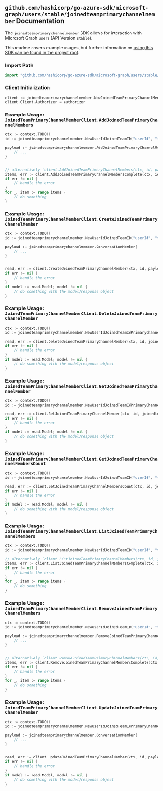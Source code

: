 
## `github.com/hashicorp/go-azure-sdk/microsoft-graph/users/stable/joinedteamprimarychannelmember` Documentation

The `joinedteamprimarychannelmember` SDK allows for interaction with Microsoft Graph `users` (API Version `stable`).

This readme covers example usages, but further information on [using this SDK can be found in the project root](https://github.com/hashicorp/go-azure-sdk/tree/main/docs).

### Import Path

```go
import "github.com/hashicorp/go-azure-sdk/microsoft-graph/users/stable/joinedteamprimarychannelmember"
```


### Client Initialization

```go
client := joinedteamprimarychannelmember.NewJoinedTeamPrimaryChannelMemberClientWithBaseURI("https://graph.microsoft.com")
client.Client.Authorizer = authorizer
```


### Example Usage: `JoinedTeamPrimaryChannelMemberClient.AddJoinedTeamPrimaryChannelMembers`

```go
ctx := context.TODO()
id := joinedteamprimarychannelmember.NewUserIdJoinedTeamID("userId", "teamId")

payload := joinedteamprimarychannelmember.AddJoinedTeamPrimaryChannelMembersRequest{
	// ...
}


// alternatively `client.AddJoinedTeamPrimaryChannelMembers(ctx, id, payload, joinedteamprimarychannelmember.DefaultAddJoinedTeamPrimaryChannelMembersOperationOptions())` can be used to do batched pagination
items, err := client.AddJoinedTeamPrimaryChannelMembersComplete(ctx, id, payload, joinedteamprimarychannelmember.DefaultAddJoinedTeamPrimaryChannelMembersOperationOptions())
if err != nil {
	// handle the error
}
for _, item := range items {
	// do something
}
```


### Example Usage: `JoinedTeamPrimaryChannelMemberClient.CreateJoinedTeamPrimaryChannelMember`

```go
ctx := context.TODO()
id := joinedteamprimarychannelmember.NewUserIdJoinedTeamID("userId", "teamId")

payload := joinedteamprimarychannelmember.ConversationMember{
	// ...
}


read, err := client.CreateJoinedTeamPrimaryChannelMember(ctx, id, payload, joinedteamprimarychannelmember.DefaultCreateJoinedTeamPrimaryChannelMemberOperationOptions())
if err != nil {
	// handle the error
}
if model := read.Model; model != nil {
	// do something with the model/response object
}
```


### Example Usage: `JoinedTeamPrimaryChannelMemberClient.DeleteJoinedTeamPrimaryChannelMember`

```go
ctx := context.TODO()
id := joinedteamprimarychannelmember.NewUserIdJoinedTeamIdPrimaryChannelMemberID("userId", "teamId", "conversationMemberId")

read, err := client.DeleteJoinedTeamPrimaryChannelMember(ctx, id, joinedteamprimarychannelmember.DefaultDeleteJoinedTeamPrimaryChannelMemberOperationOptions())
if err != nil {
	// handle the error
}
if model := read.Model; model != nil {
	// do something with the model/response object
}
```


### Example Usage: `JoinedTeamPrimaryChannelMemberClient.GetJoinedTeamPrimaryChannelMember`

```go
ctx := context.TODO()
id := joinedteamprimarychannelmember.NewUserIdJoinedTeamIdPrimaryChannelMemberID("userId", "teamId", "conversationMemberId")

read, err := client.GetJoinedTeamPrimaryChannelMember(ctx, id, joinedteamprimarychannelmember.DefaultGetJoinedTeamPrimaryChannelMemberOperationOptions())
if err != nil {
	// handle the error
}
if model := read.Model; model != nil {
	// do something with the model/response object
}
```


### Example Usage: `JoinedTeamPrimaryChannelMemberClient.GetJoinedTeamPrimaryChannelMembersCount`

```go
ctx := context.TODO()
id := joinedteamprimarychannelmember.NewUserIdJoinedTeamID("userId", "teamId")

read, err := client.GetJoinedTeamPrimaryChannelMembersCount(ctx, id, joinedteamprimarychannelmember.DefaultGetJoinedTeamPrimaryChannelMembersCountOperationOptions())
if err != nil {
	// handle the error
}
if model := read.Model; model != nil {
	// do something with the model/response object
}
```


### Example Usage: `JoinedTeamPrimaryChannelMemberClient.ListJoinedTeamPrimaryChannelMembers`

```go
ctx := context.TODO()
id := joinedteamprimarychannelmember.NewUserIdJoinedTeamID("userId", "teamId")

// alternatively `client.ListJoinedTeamPrimaryChannelMembers(ctx, id, joinedteamprimarychannelmember.DefaultListJoinedTeamPrimaryChannelMembersOperationOptions())` can be used to do batched pagination
items, err := client.ListJoinedTeamPrimaryChannelMembersComplete(ctx, id, joinedteamprimarychannelmember.DefaultListJoinedTeamPrimaryChannelMembersOperationOptions())
if err != nil {
	// handle the error
}
for _, item := range items {
	// do something
}
```


### Example Usage: `JoinedTeamPrimaryChannelMemberClient.RemoveJoinedTeamPrimaryChannelMembers`

```go
ctx := context.TODO()
id := joinedteamprimarychannelmember.NewUserIdJoinedTeamID("userId", "teamId")

payload := joinedteamprimarychannelmember.RemoveJoinedTeamPrimaryChannelMembersRequest{
	// ...
}


// alternatively `client.RemoveJoinedTeamPrimaryChannelMembers(ctx, id, payload, joinedteamprimarychannelmember.DefaultRemoveJoinedTeamPrimaryChannelMembersOperationOptions())` can be used to do batched pagination
items, err := client.RemoveJoinedTeamPrimaryChannelMembersComplete(ctx, id, payload, joinedteamprimarychannelmember.DefaultRemoveJoinedTeamPrimaryChannelMembersOperationOptions())
if err != nil {
	// handle the error
}
for _, item := range items {
	// do something
}
```


### Example Usage: `JoinedTeamPrimaryChannelMemberClient.UpdateJoinedTeamPrimaryChannelMember`

```go
ctx := context.TODO()
id := joinedteamprimarychannelmember.NewUserIdJoinedTeamIdPrimaryChannelMemberID("userId", "teamId", "conversationMemberId")

payload := joinedteamprimarychannelmember.ConversationMember{
	// ...
}


read, err := client.UpdateJoinedTeamPrimaryChannelMember(ctx, id, payload, joinedteamprimarychannelmember.DefaultUpdateJoinedTeamPrimaryChannelMemberOperationOptions())
if err != nil {
	// handle the error
}
if model := read.Model; model != nil {
	// do something with the model/response object
}
```
